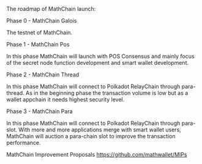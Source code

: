 The roadmap of MathChain launch:

Phase 0 - MathChain Galois

The testnet of MathChain.

Phase 1 - MathChain Pos

In this phase MathChain will launch with POS Consensus and mainly focus of the secret node function development and smart wallet development.

Phase 2 - MathChain Thread

In this phase MathChain will connect to Polkadot RelayChain through para-thread. As in the beginning phase the transaction volume is low but as a wallet appchain it needs highest security level.

Phase 3 - MathChain Para

In this phase MathChain will connect to Polkadot RelayChain through para-slot. With more and more applications merge with smart wallet users, MathChain will auction a para-chain slot to improve the transaction performance.

MathChain Improvement Proposals
https://github.com/mathwallet/MIPs
